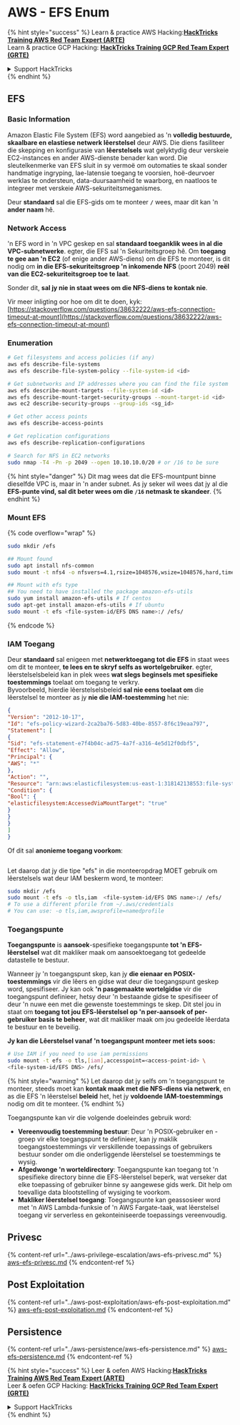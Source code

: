 # AWS - EFS Enum

{% hint style="success" %}
Learn & practice AWS Hacking:<img src="../../../.gitbook/assets/image (1) (1) (1) (1).png" alt="" data-size="line">[**HackTricks Training AWS Red Team Expert (ARTE)**](https://training.hacktricks.xyz/courses/arte)<img src="../../../.gitbook/assets/image (1) (1) (1) (1).png" alt="" data-size="line">\
Learn & practice GCP Hacking: <img src="../../../.gitbook/assets/image (2) (1).png" alt="" data-size="line">[**HackTricks Training GCP Red Team Expert (GRTE)**<img src="../../../.gitbook/assets/image (2) (1).png" alt="" data-size="line">](https://training.hacktricks.xyz/courses/grte)

<details>

<summary>Support HackTricks</summary>

* Check the [**subscription plans**](https://github.com/sponsors/carlospolop)!
* **Join the** 💬 [**Discord group**](https://discord.gg/hRep4RUj7f) or the [**telegram group**](https://t.me/peass) or **follow** us on **Twitter** 🐦 [**@hacktricks\_live**](https://twitter.com/hacktricks_live)**.**
* **Share hacking tricks by submitting PRs to the** [**HackTricks**](https://github.com/carlospolop/hacktricks) and [**HackTricks Cloud**](https://github.com/carlospolop/hacktricks-cloud) github repos.

</details>
{% endhint %}

## EFS

### Basic Information

Amazon Elastic File System (EFS) word aangebied as 'n **volledig bestuurde, skaalbare en elastiese netwerk lêerstelsel** deur AWS. Die diens fasiliteer die skepping en konfigurasie van **lêerstelsels** wat gelyktydig deur verskeie EC2-instances en ander AWS-dienste benader kan word. Die sleutelkenmerke van EFS sluit in sy vermoë om outomaties te skaal sonder handmatige ingryping, lae-latensie toegang te voorsien, hoë-deurvoer werklas te ondersteun, data-duursaamheid te waarborg, en naatloos te integreer met verskeie AWS-sekuriteitsmeganismes.

Deur **standaard** sal die EFS-gids om te monteer **`/`** wees, maar dit kan 'n **ander naam** hê.

### Network Access

'n EFS word in 'n VPC geskep en sal **standaard toeganklik wees in al die VPC-subnetwerke**. egter, die EFS sal 'n Sekuriteitsgroep hê. Om **toegang te gee aan 'n EC2** (of enige ander AWS-diens) om die EFS te monteer, is dit nodig om **in die EFS-sekuriteitsgroep 'n inkomende NFS** (poort 2049) **reël van die EC2-sekuriteitsgroep toe te laat**.

Sonder dit, **sal jy nie in staat wees om die NFS-diens te kontak nie**.

Vir meer inligting oor hoe om dit te doen, kyk: [https://stackoverflow.com/questions/38632222/aws-efs-connection-timeout-at-mount](https://stackoverflow.com/questions/38632222/aws-efs-connection-timeout-at-mount)

### Enumeration
```bash
# Get filesystems and access policies (if any)
aws efs describe-file-systems
aws efs describe-file-system-policy --file-system-id <id>

# Get subnetworks and IP addresses where you can find the file system
aws efs describe-mount-targets --file-system-id <id>
aws efs describe-mount-target-security-groups --mount-target-id <id>
aws ec2 describe-security-groups --group-ids <sg_id>

# Get other access points
aws efs describe-access-points

# Get replication configurations
aws efs describe-replication-configurations

# Search for NFS in EC2 networks
sudo nmap -T4 -Pn -p 2049 --open 10.10.10.0/20 # or /16 to be sure
```
{% hint style="danger" %}
Dit mag wees dat die EFS-mountpunt binne dieselfde VPC is, maar in 'n ander subnet. As jy seker wil wees dat jy al die **EFS-punte vind, sal dit beter wees om die `/16` netmask te skandeer**.
{% endhint %}

### Mount EFS

{% code overflow="wrap" %}
```bash
sudo mkdir /efs

## Mount found
sudo apt install nfs-common
sudo mount -t nfs4 -o nfsvers=4.1,rsize=1048576,wsize=1048576,hard,timeo=600,retrans=2,noresvport <IP>:/ /efs

## Mount with efs type
## You need to have installed the package amazon-efs-utils
sudo yum install amazon-efs-utils # If centos
sudo apt-get install amazon-efs-utils # If ubuntu
sudo mount -t efs <file-system-id/EFS DNS name>:/ /efs/
```
{% endcode %}

### IAM Toegang

Deur **standaard** sal enigeen met **netwerktoegang tot die EFS** in staat wees om dit te monteer, **te lees en te skryf selfs as wortelgebruiker**. egter, lêerstelselsbeleid kan in plek wees **wat slegs beginsels met spesifieke toestemmings** toelaat om toegang te verkry.\
Byvoorbeeld, hierdie lêerstelselsbeleid **sal nie eens toelaat om** die lêerstelsel te monteer as jy **nie die IAM-toestemming** het nie:
```json
{
"Version": "2012-10-17",
"Id": "efs-policy-wizard-2ca2ba76-5d83-40be-8557-8f6c19eaa797",
"Statement": [
{
"Sid": "efs-statement-e7f4b04c-ad75-4a7f-a316-4e5d12f0dbf5",
"Effect": "Allow",
"Principal": {
"AWS": "*"
},
"Action": "",
"Resource": "arn:aws:elasticfilesystem:us-east-1:318142138553:file-system/fs-0ab66ad201b58a018",
"Condition": {
"Bool": {
"elasticfilesystem:AccessedViaMountTarget": "true"
}
}
}
]
}
```
Of dit sal **anonieme toegang voorkom**:

<figure><img src="../../../.gitbook/assets/image (278).png" alt=""><figcaption></figcaption></figure>

Let daarop dat jy die tipe "efs" in die monteeropdrag MOET gebruik om lêerstelsels wat deur IAM beskerm word, te monteer:
```bash
sudo mkdir /efs
sudo mount -t efs -o tls,iam  <file-system-id/EFS DNS name>:/ /efs/
# To use a different pforile from ~/.aws/credentials
# You can use: -o tls,iam,awsprofile=namedprofile
```
### Toegangspunte

**Toegangspunte** is **aansoek**-spesifieke toegangspunte **tot 'n EFS-lêerstelsel** wat dit makliker maak om aansoektoegang tot gedeelde datastelle te bestuur.

Wanneer jy 'n toegangspunt skep, kan jy **die eienaar en POSIX-toestemmings** vir die lêers en gidse wat deur die toegangspunt geskep word, spesifiseer. Jy kan ook **'n pasgemaakte wortelgidse** vir die toegangspunt definieer, hetsy deur 'n bestaande gidse te spesifiseer of deur 'n nuwe een met die gewenste toestemmings te skep. Dit stel jou in staat om **toegang tot jou EFS-lêerstelsel op 'n per-aansoek of per-gebruiker basis te beheer**, wat dit makliker maak om jou gedeelde lêerdata te bestuur en te beveilig.

**Jy kan die Lêerstelsel vanaf 'n toegangspunt monteer met iets soos:**
```bash
# Use IAM if you need to use iam permissions
sudo mount -t efs -o tls,[iam],accesspoint=<access-point-id> \
<file-system-id/EFS DNS> /efs/
```
{% hint style="warning" %}
Let daarop dat jy selfs om 'n toegangspunt te monteer, steeds moet kan **kontak maak met die NFS-diens via netwerk**, en as die EFS 'n lêerstelsel **beleid** het, het jy **voldoende IAM-toestemmings** nodig om dit te monteer.
{% endhint %}

Toegangspunte kan vir die volgende doeleindes gebruik word:

* **Vereenvoudig toestemming bestuur**: Deur 'n POSIX-gebruiker en -groep vir elke toegangspunt te definieer, kan jy maklik toegangstoestemmings vir verskillende toepassings of gebruikers bestuur sonder om die onderliggende lêerstelsel se toestemmings te wysig.
* **Afgedwonge 'n worteldirectory**: Toegangspunte kan toegang tot 'n spesifieke directory binne die EFS-lêerstelsel beperk, wat verseker dat elke toepassing of gebruiker binne sy aangewese gids werk. Dit help om toevallige data blootstelling of wysiging te voorkom.
* **Makliker lêerstelsel toegang**: Toegangspunte kan geassosieer word met 'n AWS Lambda-funksie of 'n AWS Fargate-taak, wat lêerstelsel toegang vir serverless en gekonteiniseerde toepassings vereenvoudig.

## Privesc

{% content-ref url="../aws-privilege-escalation/aws-efs-privesc.md" %}
[aws-efs-privesc.md](../aws-privilege-escalation/aws-efs-privesc.md)
{% endcontent-ref %}

## Post Exploitation

{% content-ref url="../aws-post-exploitation/aws-efs-post-exploitation.md" %}
[aws-efs-post-exploitation.md](../aws-post-exploitation/aws-efs-post-exploitation.md)
{% endcontent-ref %}

## Persistence

{% content-ref url="../aws-persistence/aws-efs-persistence.md" %}
[aws-efs-persistence.md](../aws-persistence/aws-efs-persistence.md)
{% endcontent-ref %}

{% hint style="success" %}
Leer & oefen AWS Hacking:<img src="../../../.gitbook/assets/image (1) (1) (1) (1).png" alt="" data-size="line">[**HackTricks Training AWS Red Team Expert (ARTE)**](https://training.hacktricks.xyz/courses/arte)<img src="../../../.gitbook/assets/image (1) (1) (1) (1).png" alt="" data-size="line">\
Leer & oefen GCP Hacking: <img src="../../../.gitbook/assets/image (2) (1).png" alt="" data-size="line">[**HackTricks Training GCP Red Team Expert (GRTE)**<img src="../../../.gitbook/assets/image (2) (1).png" alt="" data-size="line">](https://training.hacktricks.xyz/courses/grte)

<details>

<summary>Support HackTricks</summary>

* Kyk na die [**subskripsie planne**](https://github.com/sponsors/carlospolop)!
* **Sluit aan by die** 💬 [**Discord-groep**](https://discord.gg/hRep4RUj7f) of die [**telegram-groep**](https://t.me/peass) of **volg** ons op **Twitter** 🐦 [**@hacktricks\_live**](https://twitter.com/hacktricks_live)**.**
* **Deel hacking truuks deur PR's in te dien na die** [**HackTricks**](https://github.com/carlospolop/hacktricks) en [**HackTricks Cloud**](https://github.com/carlospolop/hacktricks-cloud) github repos.

</details>
{% endhint %}
